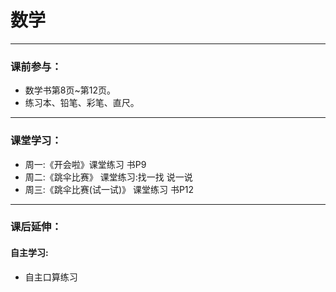 # 数学
* * *
### 课前参与：
* 数学书第8页~第12页。
* 练习本、铅笔、彩笔、直尺。
* * *
### 课堂学习：
* 周一:《开会啦》课堂练习 书P9
* 周二:《跳伞比赛》 课堂练习:找一找 说一说
* 周三:《跳伞比赛(试一试)》 课堂练习 书P12
* * *
### 课后延伸：
#### 自主学习:
* 自主口算练习